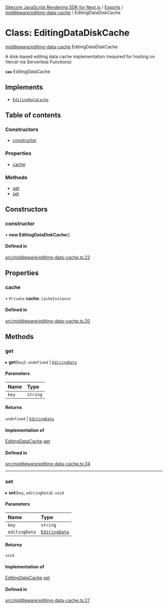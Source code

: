 [Sitecore JavaScript Rendering SDK for Next.js](../README.md) / [Exports](../modules.md) / [middleware/editing-data-cache](../modules/middleware_editing_data_cache.md) / EditingDataDiskCache

# Class: EditingDataDiskCache

[middleware/editing-data-cache](../modules/middleware_editing_data_cache.md).EditingDataDiskCache

A disk-based editing data cache implementation (required for hosting on Vercel via Serverless Functions)

**`see`** EditingDataCache

## Implements

- [`EditingDataCache`](../interfaces/middleware_editing_data_cache.EditingDataCache.md)

## Table of contents

### Constructors

- [constructor](middleware_editing_data_cache.EditingDataDiskCache.md#constructor)

### Properties

- [cache](middleware_editing_data_cache.EditingDataDiskCache.md#cache)

### Methods

- [get](middleware_editing_data_cache.EditingDataDiskCache.md#get)
- [set](middleware_editing_data_cache.EditingDataDiskCache.md#set)

## Constructors

### constructor

• **new EditingDataDiskCache**()

#### Defined in

[src/middleware/editing-data-cache.ts:22](https://github.com/Sitecore/jss/blob/e49fd4cc/packages/sitecore-jss-nextjs/src/middleware/editing-data-cache.ts#L22)

## Properties

### cache

• `Private` **cache**: `CacheInstance`

#### Defined in

[src/middleware/editing-data-cache.ts:20](https://github.com/Sitecore/jss/blob/e49fd4cc/packages/sitecore-jss-nextjs/src/middleware/editing-data-cache.ts#L20)

## Methods

### get

▸ **get**(`key`): `undefined` \| [`EditingData`](../modules/sharedTypes_editing_data.md#editingdata)

#### Parameters

| Name | Type |
| :------ | :------ |
| `key` | `string` |

#### Returns

`undefined` \| [`EditingData`](../modules/sharedTypes_editing_data.md#editingdata)

#### Implementation of

[EditingDataCache](../interfaces/middleware_editing_data_cache.EditingDataCache.md).[get](../interfaces/middleware_editing_data_cache.EditingDataCache.md#get)

#### Defined in

[src/middleware/editing-data-cache.ts:34](https://github.com/Sitecore/jss/blob/e49fd4cc/packages/sitecore-jss-nextjs/src/middleware/editing-data-cache.ts#L34)

___

### set

▸ **set**(`key`, `editingData`): `void`

#### Parameters

| Name | Type |
| :------ | :------ |
| `key` | `string` |
| `editingData` | [`EditingData`](../modules/sharedTypes_editing_data.md#editingdata) |

#### Returns

`void`

#### Implementation of

[EditingDataCache](../interfaces/middleware_editing_data_cache.EditingDataCache.md).[set](../interfaces/middleware_editing_data_cache.EditingDataCache.md#set)

#### Defined in

[src/middleware/editing-data-cache.ts:27](https://github.com/Sitecore/jss/blob/e49fd4cc/packages/sitecore-jss-nextjs/src/middleware/editing-data-cache.ts#L27)
